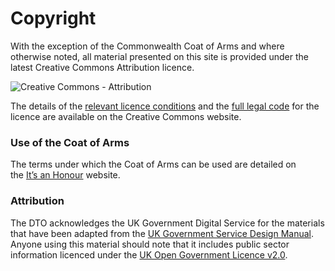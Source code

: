 Copyright
=========

With the exception of the Commonwealth Coat of Arms and where otherwise noted, all material presented on this site is provided under the latest Creative Commons Attribution licence.

![Creative Commons - Attribution](http://www.australia.gov.au/sites/default/files/global_site/library/images/site_images/ccby1.png)

The details of the [relevant licence conditions](http://creativecommons.org/licenses/by/4.0/) and the [full legal code](http://creativecommons.org/licenses/by/4.0/legalcode) for the licence are available on the Creative Commons website.

### Use of the Coat of Arms

The terms under which the Coat of Arms can be used are detailed on the [It’s an Honour](http://www.itsanhonour.gov.au/coat-arms/index.cfm) website.

### Attribution

The DTO acknowledges the UK Government Digital Service for the materials that have been adapted from the [UK Government Service Design Manual](https://www.gov.uk/service-manual). Anyone using this material should note that it includes public sector information licenced under the [UK Open Government Licence v2.0](http://www.nationalarchives.gov.uk/doc/open-government-licence/version/2/).


